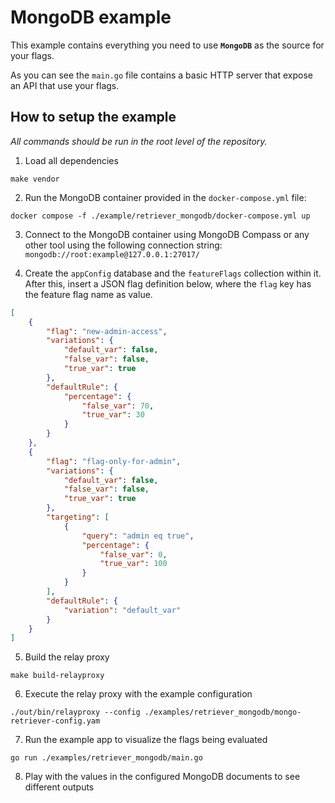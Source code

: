 # MongoDB example

This example contains everything you need to use **`MongoDB`** as the source for your flags.

As you can see the `main.go` file contains a basic HTTP server that expose an API that use your flags.

## How to setup the example
_All commands should be run in the root level of the repository._

1. Load all dependencies

```shell
make vendor
```

2. Run the MongoDB container provided in the `docker-compose.yml` file:

```shell
docker compose -f ./example/retriever_mongodb/docker-compose.yml up
```

3. Connect to the MongoDB container using MongoDB Compass or any other tool using the following connection string: `mongodb://root:example@127.0.0.1:27017/`

4. Create the `appConfig` database and the `featureFlags` collection within it. After this, insert a JSON flag definition below, where the `flag` key has the feature flag name as value.

```json
[
    {
        "flag": "new-admin-access",
        "variations": {
            "default_var": false,
            "false_var": false,
            "true_var": true
        },
        "defaultRule": {
            "percentage": {
                "false_var": 70,
                "true_var": 30
            }
        }
    },
    {
        "flag": "flag-only-for-admin",
        "variations": {
            "default_var": false,
            "false_var": false,
            "true_var": true
        },
        "targeting": [
            {
                "query": "admin eq true",
                "percentage": {
                    "false_var": 0,
                    "true_var": 100
                }
            }
        ],
        "defaultRule": {
            "variation": "default_var"
        }
    }
]
```

5. Build the relay proxy

```shell
make build-relayproxy
```

6. Execute the relay proxy with the example configuration

```shell
./out/bin/relayproxy --config ./examples/retriever_mongodb/mongo-retriever-config.yam
```

7. Run the example app to visualize the flags being evaluated

```shell
go run ./examples/retriever_mongodb/main.go
```

8. Play with the values in the configured MongoDB documents to see different outputs
